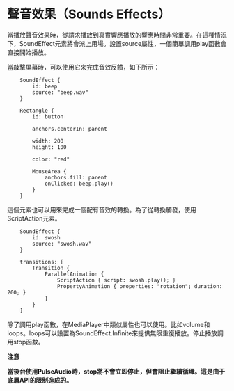 # 聲音效果（Sounds Effects）

當播放聲音效果時，從請求播放到真實響應播放的響應時間非常重要。在這種情況下，SoundEffect元素將會派上用場。設置source屬性，一個簡單調用play函數會直接開始播放。

當敲擊屏幕時，可以使用它來完成音效反饋，如下所示：

```
    SoundEffect {
        id: beep
        source: "beep.wav"
    }

    Rectangle {
        id: button

        anchors.centerIn: parent

        width: 200
        height: 100

        color: "red"

        MouseArea {
            anchors.fill: parent
            onClicked: beep.play()
        }
    }
```

這個元素也可以用來完成一個配有音效的轉換。為了從轉換觸發，使用ScriptAction元素。

```
    SoundEffect {
        id: swosh
        source: "swosh.wav"
    }

    transitions: [
        Transition {
            ParallelAnimation {
                ScriptAction { script: swosh.play(); }
                PropertyAnimation { properties: "rotation"; duration: 200; }
            }
        }
    ]
```

除了調用play函數，在MediaPlayer中類似屬性也可以使用。比如volume和loops。loops可以設置為SoundEffect.Infinite來提供無限重復播放。停止播放調用stop函數。

**注意**

**當後台使用PulseAudio時，stop將不會立即停止，但會阻止繼續循環。這是由于底層API的限制造成的。**
